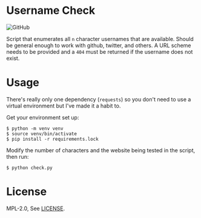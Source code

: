 # Username Check

<img alt="GitHub" src="https://img.shields.io/github/license/rgrmrts/username-check">

Script that enumerates all `n` character usernames that are available. Should be general enough to work with github, twitter, and others. A URL scheme needs to be provided and a `404` must be returned if the username does not exist.

# Usage

There's really only one dependency (`requests`) so you don't need to use a virtual environment but I've made it a habit to.

Get your environment set up:

```
$ python -m venv venv
$ source venv/bin/activate
$ pip install -r requirements.lock
```

Modify the number of characters and the website being tested in the script, then run:

```
$ python check.py
```

# License

MPL-2.0, See [LICENSE](LICENSE).
